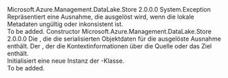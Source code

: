 <Type Name="InvalidMetadataException" FullName="Microsoft.Azure.Management.DataLake.Store.InvalidMetadataException">
  <TypeSignature Language="C#" Value="public class InvalidMetadataException : Exception" />
  <TypeSignature Language="ILAsm" Value=".class public auto ansi serializable beforefieldinit InvalidMetadataException extends System.Exception" />
  <TypeSignature Language="DocId" Value="T:Microsoft.Azure.Management.DataLake.Store.InvalidMetadataException" />
  <TypeSignature Language="VB.NET" Value="Public Class InvalidMetadataException&#xA;Inherits Exception" />
  <TypeSignature Language="F#" Value="type InvalidMetadataException = class&#xA;    inherit Exception" />
  <AssemblyInfo>
    <AssemblyName>Microsoft.Azure.Management.DataLake.Store</AssemblyName>
    <AssemblyVersion>2.0.0.0</AssemblyVersion>
  </AssemblyInfo>
  <Base>
    <BaseTypeName>System.Exception</BaseTypeName>
  </Base>
  <Interfaces />
  <Docs>
    <summary>
            Repräsentiert eine Ausnahme, die ausgelöst wird, wenn die lokale Metadaten ungültig oder inkonsistent ist.
            </summary>
    <remarks>To be added.</remarks>
  </Docs>
  <Members>
    <Member MemberName=".ctor">
      <MemberSignature Language="C#" Value="protected InvalidMetadataException (System.Runtime.Serialization.SerializationInfo info, System.Runtime.Serialization.StreamingContext context);" />
      <MemberSignature Language="ILAsm" Value=".method familyhidebysig specialname rtspecialname instance void .ctor(class System.Runtime.Serialization.SerializationInfo info, valuetype System.Runtime.Serialization.StreamingContext context) cil managed" />
      <MemberSignature Language="DocId" Value="M:Microsoft.Azure.Management.DataLake.Store.InvalidMetadataException.#ctor(System.Runtime.Serialization.SerializationInfo,System.Runtime.Serialization.StreamingContext)" />
      <MemberSignature Language="VB.NET" Value="Protected Sub New (info As SerializationInfo, context As StreamingContext)" />
      <MemberSignature Language="F#" Value="new Microsoft.Azure.Management.DataLake.Store.InvalidMetadataException : System.Runtime.Serialization.SerializationInfo * System.Runtime.Serialization.StreamingContext -&gt; Microsoft.Azure.Management.DataLake.Store.InvalidMetadataException" Usage="new Microsoft.Azure.Management.DataLake.Store.InvalidMetadataException (info, context)" />
      <MemberType>Constructor</MemberType>
      <AssemblyInfo>
        <AssemblyName>Microsoft.Azure.Management.DataLake.Store</AssemblyName>
        <AssemblyVersion>2.0.0.0</AssemblyVersion>
      </AssemblyInfo>
      <Parameters>
        <Parameter Name="info" Type="System.Runtime.Serialization.SerializationInfo" />
        <Parameter Name="context" Type="System.Runtime.Serialization.StreamingContext" />
      </Parameters>
      <Docs>
        <param name="info">Die <see cref="T:System.Runtime.Serialization.SerializationInfo" />, die die serialisierten Objektdaten für die ausgelöste Ausnahme enthält.</param>
        <param name="context">Der <see cref="T:System.Runtime.Serialization.StreamingContext" />, der die Kontextinformationen über die Quelle oder das Ziel enthält.</param>
        <summary>
            Initialisiert eine neue Instanz der <see cref="T:Microsoft.Azure.Management.DataLake.Store.InvalidMetadataException" />-Klasse.
            </summary>
        <remarks>To be added.</remarks>
      </Docs>
    </Member>
  </Members>
</Type>